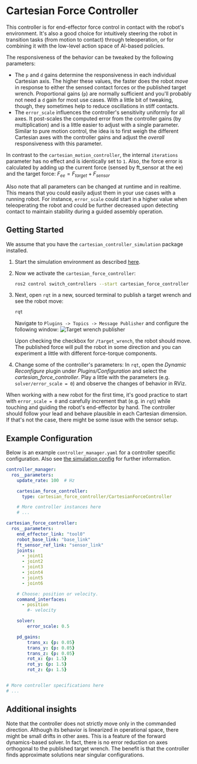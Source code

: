 # Cartesian Force Controller

This controller is for end-effector force control in contact with the robot's environment.
It's also a good choice for intuitively steering the robot in transition tasks
(from motion to contact) through teleoperation, or for combining it with the low-level
action space of AI-based policies.

The responsiveness of the behavior can be tweaked by the following parameters:
* The `p` and `d` gains determine the responsiveness in each individual Cartesian axis. The higher these
  values, the faster does the robot *move* in response to either the sensed contact forces or the published target wrench.
  Proportional gains (`p`) are normally sufficient and you'll probably not need
  a `d` gain for most use cases. With a little bit of tweaking, though, they sometimes help to reduce oscillations in stiff contacts.
* The `error_scale` influences the controller's sensitivity uniformly for all axes. It
  post-scales the computed error from the controller gains (by multiplication) and is a little
  easier to adjust with a single parameter. Similar to pure motion control, the idea is
  to first weigh the different Cartesian axes with the controller gains and adjust the
  *overall* responsiveness with this parameter.

In contrast to the `cartesian_motion_controller`, the internal `iterations` parameter has no effect and is identically  set to `1`. Also, the force error is calculated by adding up the current force (sensed by ft_sensor at the ee) and the target force:
$F_{ee} = F_{target} + F_{sensor}$

Also note that all parameters can be changed at runtime and in realtime.
This means that you could easily adjust them in your use cases with a running robot.
For instance, `error_scale` could start in a higher value when teleoperating
the robot and could be further decreased upon detecting contact to maintain
stability during a guided assembly operation.


## Getting Started
We assume that you have the `cartesian_controller_simulation` package installed.
1) Start the simulation environment as described [here](./../cartesian_controller_simulation/README.md).

2) Now we activate the `cartesian_force_controller`:
   ```bash
   ros2 control switch_controllers --start cartesian_force_controller
   ```

3) Next, open `rqt` in a new, sourced terminal to publish a target wrench and see the robot move:
   ```bash
   rqt
   ```
   Navigate to `Plugins -> Topics -> Message Publisher` and configure the following window:
   ![Target wrench publisher](resources/images/target_wrench_publisher.png)

   Upon checking the checkbox for `/target_wrench`, the robot should move.
   The published force will pull the robot in some direction and you
   can experiment a little with different force-torque components.

4) Change some of the controller's parameters:
   In `rqt`, open the *Dynamic Reconfigure* plugin under *Plugins/Configuration* and
   select the *cartesian_force_controller*. Play a little with the parameters
   (e.g. `solver/error_scale = 0`) and observe the changes of behavior in RViz.

When working with a new robot for the first time, it's good practice to start
with `error_scale = 0` and carefully increment that (e.g. in `rqt`) while
touching and guiding the robot's end-effector by hand.
The controller should follow your lead and behave plausible in each Cartesian dimension.
If that's not the case, there might be some issue with the sensor setup.

## Example Configuration
Below is an example `controller_manager.yaml` for a controller specific configuration. Also see [the simulation config](../cartesian_controller_simulation/config/controller_manager.yaml) for further information.
```yaml
controller_manager:
  ros__parameters:
    update_rate: 100  # Hz

    cartesian_force_controller:
      type: cartesian_force_controller/CartesianForceController

    # More controller instances here
    # ...

cartesian_force_controller:
  ros__parameters:
    end_effector_link: "tool0"
    robot_base_link: "base_link"
    ft_sensor_ref_link: "sensor_link"
    joints:
      - joint1
      - joint2
      - joint3
      - joint4
      - joint5
      - joint6

    # Choose: position or velocity.
    command_interfaces:
      - position
        #- velocity

    solver:
        error_scale: 0.5

    pd_gains:
        trans_x: {p: 0.05}
        trans_y: {p: 0.05}
        trans_z: {p: 0.05}
        rot_x: {p: 1.5}
        rot_y: {p: 1.5}
        rot_z: {p: 1.5}


# More controller specifications here
# ...

```

## Additional insights
Note that the controller does not strictly move only in the commanded direction.
Although its behavior is linearized in operational space, there might be small drifts in other axes.
This is a feature of the forward dynamics-based solver.
In fact, there is no error reduction on axes orthogonal to the published target wrench.
The benefit is that the controller finds approximate solutions near singular configurations.
